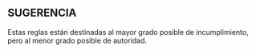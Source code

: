 ## SUGERENCIA

Estas reglas están destinadas al mayor grado posible de incumplimiento, pero al menor grado posible de autoridad.